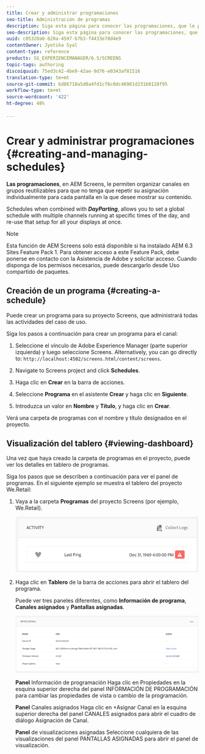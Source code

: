 ```yaml
---
title: Crear y administrar programaciones
seo-title: Administración de programas
description: Siga esta página para conocer las programaciones, que le permite organizar canales en grupos reutilizables para que no tenga que repetir su asignación individualmente para cada visualización en la que desee mostrar el contenido.
seo-description: Siga esta página para conocer las programaciones, que le permite organizar canales en grupos reutilizables para que no tenga que repetir su asignación individualmente para cada visualización en la que desee mostrar el contenido.
uuid: c05328a0-620a-4597-b7b3-f4433e78d4e9
contentOwner: Jyotika Syal
content-type: reference
products: SG_EXPERIENCEMANAGER/6.5/SCREENS
topic-tags: authoring
discoiquuid: 75ed3c42-4be9-42ae-9d76-e0343af81516
translation-type: tm+mt
source-git-commit: 6d86710a5d0a4fd1cf6c0dc46961d231b0128f95
workflow-type: tm+mt
source-wordcount: '422'
ht-degree: 48%

---
```



# Crear y administrar programaciones {#creating-and-managing-schedules}

**Las programaciones**, en AEM Screens, le permiten organizar canales en grupos reutilizables para que no tenga que repetir su asignación individualmente para cada pantalla en la que desee mostrar su contenido.

Schedules when combined with ***DayParting***, allows you to set a global schedule with multiple channels running at specific times of the day, and re-use that setup for all your displays at once.

>[!NOTE]
>
>Esta función de AEM Screens solo está disponible si ha instalado AEM 6.3 Sites Feature Pack 1. Para obtener acceso a este Feature Pack, debe ponerse en contacto con la Asistencia de Adobe y solicitar acceso. Cuando disponga de los permisos necesarios, puede descargarlo desde Uso compartido de paquetes.

## Creación de un programa {#creating-a-schedule}

Puede crear un programa para su proyecto Screens, que administrará todas las actividades del caso de uso.

Siga los pasos a continuación para crear un programa para el canal:

1. Seleccione el vínculo de Adobe Experience Manager (parte superior izquierda) y luego seleccione Screens. Alternatively, you can ﻿go directly to: `http://localhost:4502/screens.html/content/screens`.
1. Navigate to Screens project and click **Schedules**.
1. Haga clic en **Crear** en la barra de acciones.
1. Seleccione **Programa** en el asistente **Crear** y haga clic en **Siguiente**.

1. Introduzca un valor en **Nombre** y **Título**, y haga clic en **Crear**.

Verá una carpeta de programas con el nombre y título designados en el proyecto.


## Visualización del tablero {#viewing-dashboard}

Una vez que haya creado la carpeta de programas en el proyecto, puede ver los detalles en tablero de programas.

Siga los pasos que se describen a continuación para ver el panel de programas. En el siguiente ejemplo se muestra el tablero del proyecto We.Retail:

1. Vaya a la carpeta **Programas** del proyecto Screens (por ejemplo, We.Retail).

   ![chlimage_1](assets/chlimage_1.png)

1. Haga clic en **Tablero** de la barra de acciones para abrir el tablero del programa.

   Puede ver tres paneles diferentes, como **Información de programa**, **Canales asignados** y **Pantallas asignadas**.

   ![chlimage_1-1](assets/chlimage_1-1.png)

   **Panel** Información de programación Haga clic en Propiedades en la esquina superior derecha del panel INFORMACIÓN DE PROGRAMACIÓN para cambiar las propiedades de vista o cambio de la programación.

   **Panel** Canales asignados Haga clic en +Asignar Canal en la esquina superior derecha del panel CANALES asignados para abrir el cuadro de diálogo Asignación de Canal.

   **Panel** de visualizaciones asignadas Seleccione cualquiera de las visualizaciones del panel PANTALLAS ASIGNADAS para abrir el panel de visualización.

